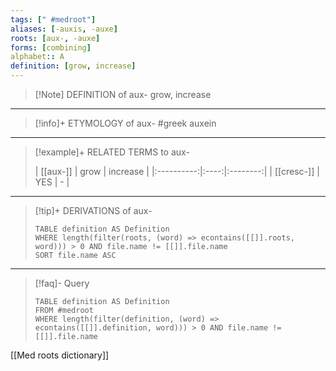 ```yaml
---
tags: [" #medroot"]
aliases: [-auxis, -auxe]
roots: [aux-, -auxe]
forms: [combining]
alphabet:: A
definition: [grow, increase]
---
```

>[!Note] DEFINITION of aux-
>grow, increase
_____
>[!info]+ ETYMOLOGY of aux-
>#greek auxein
_____
>[!example]+ RELATED TERMS to aux-
>
>|  [[aux-]]  | grow | increase |
|:----------:|:----:|:--------:|
| [[cresc-]] | YES  |    -     |
_____
>[!tip]+ DERIVATIONS of aux-
>```dataview
>TABLE definition AS Definition 
>WHERE length(filter(roots, (word) => econtains([[]].roots, word))) > 0 AND file.name != [[]].file.name
>SORT file.name ASC
>```
_____
>[!faq]- Query
>
>```dataview
>TABLE definition AS Definition
>FROM #medroot
>WHERE length(filter(definition, (word) => econtains([[]].definition, word))) > 0 AND file.name != [[]].file.name
>```

[[Med roots dictionary]]